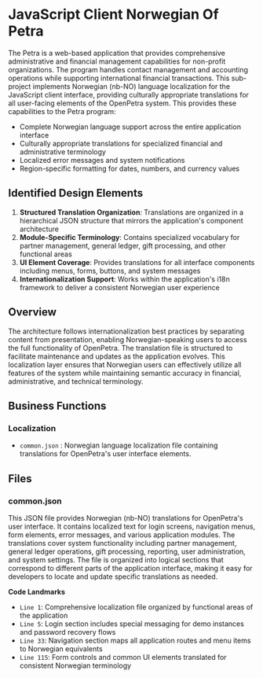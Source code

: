 # JavaScript Client Norwegian Of Petra

The Petra is a web-based application that provides comprehensive administrative and financial management capabilities for non-profit organizations. The program handles contact management and accounting operations while supporting international financial transactions. This sub-project implements Norwegian (nb-NO) language localization for the JavaScript client interface, providing culturally appropriate translations for all user-facing elements of the OpenPetra system.  This provides these capabilities to the Petra program:

- Complete Norwegian language support across the entire application interface
- Culturally appropriate translations for specialized financial and administrative terminology
- Localized error messages and system notifications
- Region-specific formatting for dates, numbers, and currency values

## Identified Design Elements

1. **Structured Translation Organization**: Translations are organized in a hierarchical JSON structure that mirrors the application's component architecture
2. **Module-Specific Terminology**: Contains specialized vocabulary for partner management, general ledger, gift processing, and other functional areas
3. **UI Element Coverage**: Provides translations for all interface components including menus, forms, buttons, and system messages
4. **Internationalization Support**: Works within the application's i18n framework to deliver a consistent Norwegian user experience

## Overview
The architecture follows internationalization best practices by separating content from presentation, enabling Norwegian-speaking users to access the full functionality of OpenPetra. The translation file is structured to facilitate maintenance and updates as the application evolves. This localization layer ensures that Norwegian users can effectively utilize all features of the system while maintaining semantic accuracy in financial, administrative, and technical terminology.

## Business Functions

### Localization
- `common.json` : Norwegian language localization file containing translations for OpenPetra's user interface elements.

## Files
### common.json

This JSON file provides Norwegian (nb-NO) translations for OpenPetra's user interface. It contains localized text for login screens, navigation menus, form elements, error messages, and various application modules. The translations cover system functionality including partner management, general ledger operations, gift processing, reporting, user administration, and system settings. The file is organized into logical sections that correspond to different parts of the application interface, making it easy for developers to locate and update specific translations as needed.

 **Code Landmarks**
- `Line 1`: Comprehensive localization file organized by functional areas of the application
- `Line 5`: Login section includes special messaging for demo instances and password recovery flows
- `Line 33`: Navigation section maps all application routes and menu items to Norwegian equivalents
- `Line 115`: Form controls and common UI elements translated for consistent Norwegian terminology

[Generated by the Sage AI expert workbench: 2025-03-30 02:22:57  https://sage-tech.ai/workbench]: #